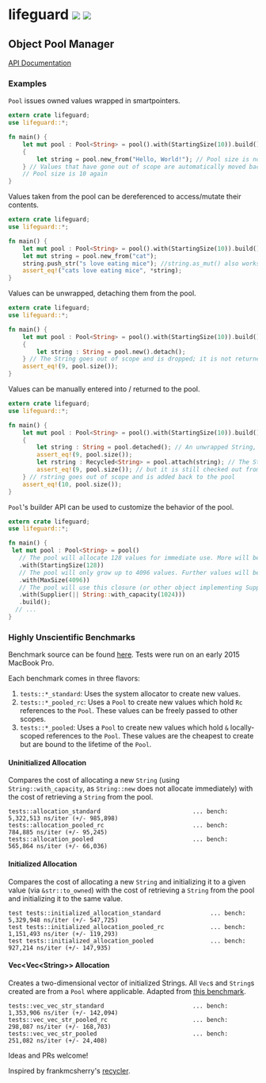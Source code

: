 # lifeguard [![](https://api.travis-ci.org/zslayton/lifeguard.png?branch=master)](https://travis-ci.org/zslayton/lifeguard) [![](http://meritbadge.herokuapp.com/lifeguard)](https://crates.io/crates/lifeguard)
## Object Pool Manager
[API Documentation](http://zslayton.github.io/lifeguard/lifeguard/)

### Examples

`Pool` issues owned values wrapped in smartpointers.

```rust
extern crate lifeguard;
use lifeguard::*;

fn main() {
    let mut pool : Pool<String> = pool().with(StartingSize(10)).build();
    {
        let string = pool.new_from("Hello, World!"); // Pool size is now 9
    } // Values that have gone out of scope are automatically moved back into the pool.
    // Pool size is 10 again
}
```

Values taken from the pool can be dereferenced to access/mutate their contents.

```rust
extern crate lifeguard;
use lifeguard::*;

fn main() {
    let mut pool : Pool<String> = pool().with(StartingSize(10)).build();
    let mut string = pool.new_from("cat");
    string.push_str("s love eating mice"); //string.as_mut() also works
    assert_eq!("cats love eating mice", *string);
}
```

Values can be unwrapped, detaching them from the pool.

```rust
extern crate lifeguard;
use lifeguard::*;

fn main() {
    let mut pool : Pool<String> = pool().with(StartingSize(10)).build();
    {
        let string : String = pool.new().detach();
    } // The String goes out of scope and is dropped; it is not returned to the pool
    assert_eq!(9, pool.size());
}
```

Values can be manually entered into / returned to the pool.

```rust
extern crate lifeguard;
use lifeguard::*;

fn main() {
    let mut pool : Pool<String> = pool().with(StartingSize(10)).build();
    {
        let string : String = pool.detached(); // An unwrapped String, detached from the Pool
        assert_eq!(9, pool.size());
        let rstring : Recycled<String> = pool.attach(string); // The String is attached to the pool again
        assert_eq!(9, pool.size()); // but it is still checked out from the pool
    } // rstring goes out of scope and is added back to the pool
    assert_eq!(10, pool.size());
}
```

`Pool`'s builder API can be used to customize the behavior of the pool.

```rust
extern crate lifeguard;
use lifeguard::*;

fn main() {
 let mut pool : Pool<String> = pool()
   // The pool will allocate 128 values for immediate use. More will be allocated on demand.
   .with(StartingSize(128))
   // The pool will only grow up to 4096 values. Further values will be dropped.
   .with(MaxSize(4096))
   // The pool will use this closure (or other object implementing Supply<T>) to allocate
   .with(Supplier(|| String::with_capacity(1024)))
   .build();
  // ...
}
```

### Highly Unscientific Benchmarks

Benchmark source can be found [here](https://github.com/zslayton/lifeguard/blob/master/benches/lib.rs). Tests were run on an early 2015 MacBook Pro.

Each benchmark comes in three flavors:

1. `tests::*_standard`: Uses the system allocator to create new values.
2. `tests::*_pooled_rc`: Uses a `Pool` to create new values which hold `Rc` references to the `Pool`. These values can be freely passed to other scopes.
3. `tests::*_pooled`: Uses a `Pool` to create new values which hold `&` locally-scoped references to the `Pool`. These values are the cheapest to create but are bound to the lifetime of the `Pool`.

#### Uninitialized Allocation

Compares the cost of allocating a new `String` (using `String::with_capacity`, as `String::new` does not allocate immediately) with the cost of retrieving a `String` from the pool.

```
tests::allocation_standard                          ... bench:   5,322,513 ns/iter (+/- 985,898)
tests::allocation_pooled_rc                         ... bench:     784,885 ns/iter (+/- 95,245)
tests::allocation_pooled                            ... bench:     565,864 ns/iter (+/- 66,036)
```

#### Initialized Allocation

Compares the cost of allocating a new `String` and initializing it to a given value (via `&str::to_owned`) with the cost of retrieving a `String` from the pool and initializing it to the same value.

```
test tests::initialized_allocation_standard              ... bench:   5,329,948 ns/iter (+/- 547,725)
test tests::initialized_allocation_pooled_rc             ... bench:   1,151,493 ns/iter (+/- 119,293)
test tests::initialized_allocation_pooled                ... bench:     927,214 ns/iter (+/- 147,935)
```

#### Vec&lt;Vec&lt;String>> Allocation

Creates a two-dimensional vector of initialized Strings. All `Vec`s and `String`s created are from a `Pool` where applicable. Adapted from [this benchmark](https://github.com/frankmcsherry/recycler/blob/master/benches/benches.rs#L10).

```
tests::vec_vec_str_standard                         ... bench:   1,353,906 ns/iter (+/- 142,094)
tests::vec_vec_str_pooled_rc                        ... bench:     298,087 ns/iter (+/- 168,703)
tests::vec_vec_str_pooled                           ... bench:     251,082 ns/iter (+/- 24,408)
```

Ideas and PRs welcome!

Inspired by frankmcsherry's [recycler](https://github.com/frankmcsherry/recycler).
